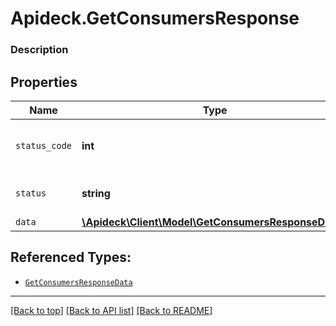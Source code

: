 # Apideck.GetConsumersResponse

### Description

## Properties
Name | Type | Description | Notes
------------ | ------------- | ------------- | -------------
`status_code` | **int** | HTTP Response Status Code | 
`status` | **string** | HTTP Response Status | 
`data` | [**\Apideck\Client\Model\GetConsumersResponseData[]**](GetConsumersResponseData.md) |  | 





## Referenced Types:


* [`GetConsumersResponseData`](GetConsumersResponseData.md)

---

[[Back to top]](#) [[Back to API list]](../../../../README.md#documentation-for-api-endpoints) [[Back to README]](../../../../README.md)


